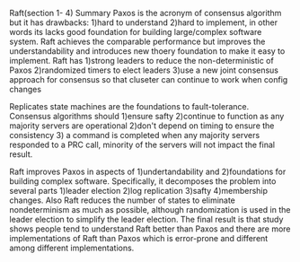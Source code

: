 Raft(section 1- 4)
Summary
Paxos is the acronym of consensus algorithm but it has drawbacks: 1)hard to understand 2)hard to implement, in other words
its lacks good foundation for building large/complex software system. Raft achieves the comparable performance but improves
the understandability and introduces new thoery foundation to make it easy to implement. 
Raft has 1)strong leaders to reduce the non-deterministic of Paxos  2)randomized timers to elect leaders 3)use a new joint 
consensus approach for consensus so that cluseter can continue to work when config changes

Replicates state machines are the foundations to fault-tolerance. Consensus algorithms  should 1)ensure safty 2)continue to
function as any majority servers are operational 2)don't depend on timing to ensure the consistency 3) a command is completed
when any majority servers responded to a PRC call, minority of the servers will not impact the final result.

Raft improves Paxos in aspects of 1)undertandability and 2)foundations for building complex software. Specifically, it 
decomposes the problem into several parts 1)leader election 2)log replication 3)safty 4)membership changes. Also Raft reduces
the number of states to eliminate nondeterminism as much as possible, although randomization is used in the leader election to simplify
the leader election. The final result is that study shows people tend to understand Raft better than Paxos and there are 
more implementations of Raft than Paxos which is error-prone and different among different implementations.
